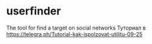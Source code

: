 # userfinder
The tool for find a target on social networks
Туториал в https://telegra.ph/Tutorial-kak-ispolzovat-utilitu-09-25
